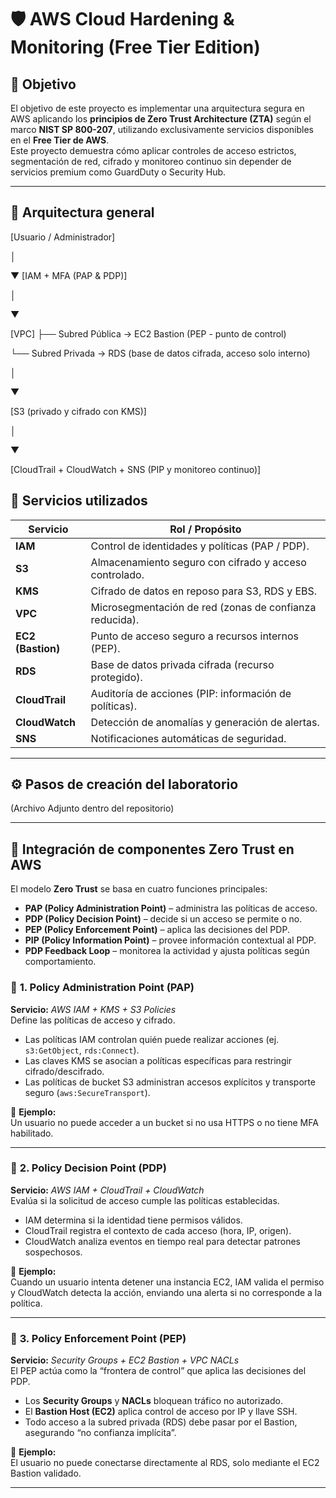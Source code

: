 # 🛡️ AWS Cloud Hardening & Monitoring (Free Tier Edition)

## 🎯 Objetivo
El objetivo de este proyecto es implementar una arquitectura segura en AWS aplicando los **principios de Zero Trust Architecture (ZTA)** según el marco **NIST SP 800-207**, utilizando exclusivamente servicios disponibles en el **Free Tier de AWS**.  
Este proyecto demuestra cómo aplicar controles de acceso estrictos, segmentación de red, cifrado y monitoreo continuo sin depender de servicios premium como GuardDuty o Security Hub.

---

## 🧩 Arquitectura general
[Usuario / Administrador]

│

▼
[IAM + MFA (PAP & PDP)]

│

▼

[VPC]
├── Subred Pública → EC2 Bastion (PEP - punto de control)

└── Subred Privada → RDS (base de datos cifrada, acceso solo interno)

│

▼

[S3 (privado y cifrado con KMS)]

│

▼

[CloudTrail + CloudWatch + SNS (PIP y monitoreo continuo)]


## 🧱 Servicios utilizados

| Servicio | Rol / Propósito |
|-----------|-----------------|
| **IAM** | Control de identidades y políticas (PAP / PDP). |
| **S3** | Almacenamiento seguro con cifrado y acceso controlado. |
| **KMS** | Cifrado de datos en reposo para S3, RDS y EBS. |
| **VPC** | Microsegmentación de red (zonas de confianza reducida). |
| **EC2 (Bastion)** | Punto de acceso seguro a recursos internos (PEP). |
| **RDS** | Base de datos privada cifrada (recurso protegido). |
| **CloudTrail** | Auditoría de acciones (PIP: información de políticas). |
| **CloudWatch** | Detección de anomalías y generación de alertas. |
| **SNS** | Notificaciones automáticas de seguridad. |

---

## ⚙️ Pasos de creación del laboratorio
(Archivo Adjunto dentro del repositorio)

---

## 🧠 Integración de componentes Zero Trust en AWS

El modelo **Zero Trust** se basa en cuatro funciones principales:
- **PAP (Policy Administration Point)** – administra las políticas de acceso.
- **PDP (Policy Decision Point)** – decide si un acceso se permite o no.
- **PEP (Policy Enforcement Point)** – aplica las decisiones del PDP.
- **PIP (Policy Information Point)** – provee información contextual al PDP.
- **PDP Feedback Loop** – monitorea la actividad y ajusta políticas según comportamiento.

### 🔹 **1. Policy Administration Point (PAP)**
**Servicio:** *AWS IAM + KMS + S3 Policies*  
Define las políticas de acceso y cifrado.  
- Las políticas IAM controlan quién puede realizar acciones (ej. `s3:GetObject`, `rds:Connect`).  
- Las claves KMS se asocian a políticas específicas para restringir cifrado/descifrado.  
- Las políticas de bucket S3 administran accesos explícitos y transporte seguro (`aws:SecureTransport`).

📘 **Ejemplo:**  
Un usuario no puede acceder a un bucket si no usa HTTPS o no tiene MFA habilitado.

---

### 🔹 **2. Policy Decision Point (PDP)**
**Servicio:** *AWS IAM + CloudTrail + CloudWatch*  
Evalúa si la solicitud de acceso cumple las políticas establecidas.  
- IAM determina si la identidad tiene permisos válidos.  
- CloudTrail registra el contexto de cada acceso (hora, IP, origen).  
- CloudWatch analiza eventos en tiempo real para detectar patrones sospechosos.

📘 **Ejemplo:**  
Cuando un usuario intenta detener una instancia EC2, IAM valida el permiso y CloudWatch detecta la acción, enviando una alerta si no corresponde a la política.

---

### 🔹 **3. Policy Enforcement Point (PEP)**
**Servicio:** *Security Groups + EC2 Bastion + VPC NACLs*  
El PEP actúa como la “frontera de control” que aplica las decisiones del PDP.  
- Los **Security Groups** y **NACLs** bloquean tráfico no autorizado.  
- El **Bastion Host (EC2)** aplica control de acceso por IP y llave SSH.  
- Todo acceso a la subred privada (RDS) debe pasar por el Bastion, asegurando “no confianza implícita”.

📘 **Ejemplo:**  
El usuario no puede conectarse directamente al RDS, solo mediante el EC2 Bastion validado.

---
